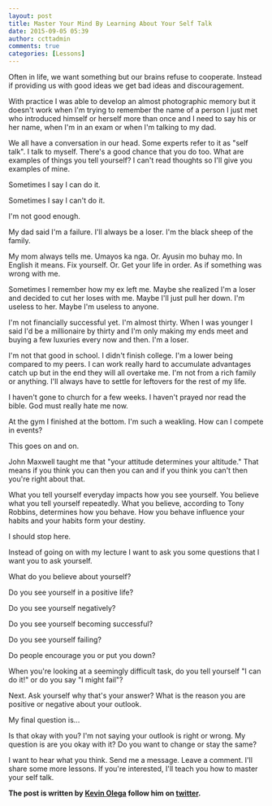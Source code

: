 ```yaml
---
layout: post
title: Master Your Mind By Learning About Your Self Talk
date: 2015-09-05 05:39
author: ccttadmin
comments: true
categories: [Lessons]
---
```

Often in life, we want something but our brains refuse to cooperate. Instead if providing us with good ideas we get bad ideas and discouragement.&nbsp;

With practice I was able to develop an almost photographic memory but it doesn't work when I'm trying to remember the name of a person I just met who introduced himself or herself more than once and I need to say his or her name, when I'm in an exam or when I'm talking to my dad.&nbsp;

We all have a conversation in our head. Some experts refer to it as "self talk". I talk to myself. There's a good chance that you do too. What are examples of things you tell yourself? I can't read thoughts so I'll give you examples of mine.&nbsp;

Sometimes I say I can do it.&nbsp;

Sometimes I say I can't do it.&nbsp;

I'm not good enough.&nbsp;

My dad said I'm a failure. I'll always be a loser. I'm the black sheep of the family.&nbsp;

My mom always tells me. Umayos ka nga. Or. Ayusin mo buhay mo. In English it means. Fix yourself. Or. Get your life in order. As if something was wrong with me.&nbsp;

Sometimes I remember how my ex left me. Maybe she realized I'm a loser and decided to cut her loses with me. Maybe I'll just pull her down. I'm useless to her. Maybe I'm useless to anyone.&nbsp;

I'm not financially successful yet. I'm almost thirty. When I was younger I said I'd be a millionaire by thirty and I'm only making my ends meet and buying a few luxuries every now and then. I'm a loser.

I'm not that good in school. I didn't finish college. I'm a lower being compared to my peers. I can work really hard to accumulate advantages catch up but in the end they will all overtake me. I'm not from a rich family or anything. I'll always have to settle for leftovers for the rest of my life.&nbsp;

I haven't gone to church for a few weeks. I haven't prayed nor read the bible. God must really hate me now.&nbsp;

At the gym I finished at the bottom. I'm such a weakling. How can I compete in events?

This goes on and on.&nbsp;

John Maxwell taught me that "your attitude determines your altitude." That means if you think you can then you can and if you think you can't then you're right about that.&nbsp;

What you tell yourself everyday impacts how you see yourself. You believe what you tell yourself repeatedly. What you believe, according to Tony Robbins, determines how you behave. How you behave influence your habits and your habits form your destiny.&nbsp;

I should stop here.&nbsp;

Instead of going on with my lecture I want to ask you some questions that I want you to ask yourself.&nbsp;

What do you believe about yourself?

Do you see yourself in a positive life?

Do you see yourself negatively?

Do you see yourself becoming successful?&nbsp;

Do you see yourself failing?

Do people encourage you or put you down?

When you're looking at a seemingly difficult task, do you tell yourself "I can do it!" or do you say "I might fail"?

Next. Ask yourself why that's your answer? What is the reason you are positive or negative about your outlook.

My final question is...

Is that okay with you? I'm not saying your outlook is right or wrong. My question is are you okay with it? Do you want to change or stay the same?

I want to hear what you think. Send me a message. Leave a comment. I'll share some more lessons. If you're interested, I'll teach you how to master your self talk.&nbsp;&nbsp;

<strong>The post is written by <a href="http://kevinolega.com">Kevin Olega</a> follow him on <a href="http://twitter.com/kevinolega">twitter</a>.</strong>
